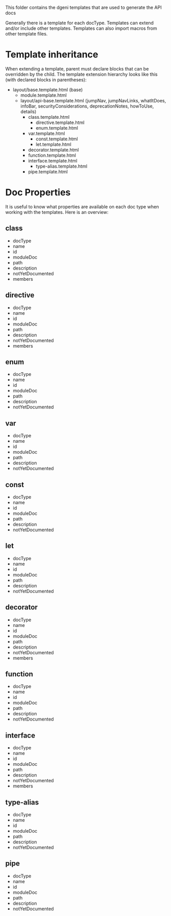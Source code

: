 This folder contains the dgeni templates that are used to generate the API docs

Generally there is a template for each docType. Templates can extend and/or include
other templates. Templates can also import macros from other template files.

# Template inheritance

When extending a template, parent must declare blocks that can be overridden by the
child. The template extension hierarchy looks like this (with declared blocks in parentheses):

- layout/base.template.html (base)
  - module.template.html
  - layout/api-base.template.html (jumpNav, jumpNavLinks, whatItDoes, infoBar, securityConsiderations, deprecationNotes, howToUse, details)
    - class.template.html
      - directive.template.html
      - enum.template.html
    - var.template.html
      - const.template.html
      - let.template.html
    - decorator.template.html
    - function.template.html
    - interface.template.html
      - type-alias.template.html
    - pipe.template.html

# Doc Properties

It is useful to know what properties are available on each doc type when working with the templates.
Here is an overview:

## class

- docType
- name
- id
- moduleDoc
- path
- description
- notYetDocumented
- members

## directive

- docType
- name
- id
- moduleDoc
- path
- description
- notYetDocumented
- members

## enum

- docType
- name
- id
- moduleDoc
- path
- description
- notYetDocumented

## var

- docType
- name
- id
- moduleDoc
- path
- description
- notYetDocumented

## const

- docType
- name
- id
- moduleDoc
- path
- description
- notYetDocumented

## let

- docType
- name
- id
- moduleDoc
- path
- description
- notYetDocumented

## decorator

- docType
- name
- id
- moduleDoc
- path
- description
- notYetDocumented
- members

## function

- docType
- name
- id
- moduleDoc
- path
- description
- notYetDocumented

## interface

- docType
- name
- id
- moduleDoc
- path
- description
- notYetDocumented
- members

## type-alias

- docType
- name
- id
- moduleDoc
- path
- description
- notYetDocumented

## pipe

- docType
- name
- id
- moduleDoc
- path
- description
- notYetDocumented

